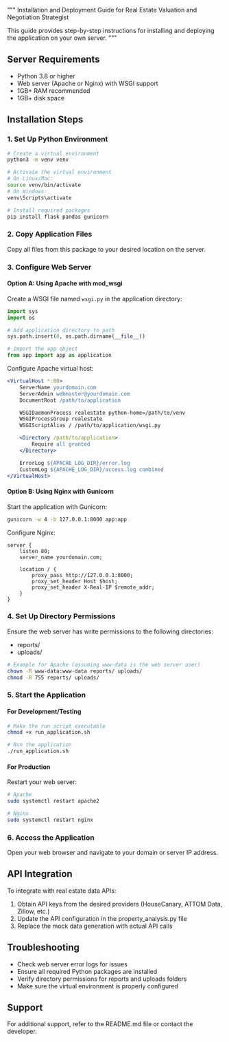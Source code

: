 """
Installation and Deployment Guide for Real Estate Valuation and Negotiation Strategist

This guide provides step-by-step instructions for installing and deploying the application on your own server.
"""

## Server Requirements

- Python 3.8 or higher
- Web server (Apache or Nginx) with WSGI support
- 1GB+ RAM recommended
- 1GB+ disk space

## Installation Steps

### 1. Set Up Python Environment

```bash
# Create a virtual environment
python3 -m venv venv

# Activate the virtual environment
# On Linux/Mac:
source venv/bin/activate
# On Windows:
venv\Scripts\activate

# Install required packages
pip install flask pandas gunicorn
```

### 2. Copy Application Files

Copy all files from this package to your desired location on the server.

### 3. Configure Web Server

#### Option A: Using Apache with mod_wsgi

Create a WSGI file named `wsgi.py` in the application directory:

```python
import sys
import os

# Add application directory to path
sys.path.insert(0, os.path.dirname(__file__))

# Import the app object
from app import app as application
```

Configure Apache virtual host:

```apache
<VirtualHost *:80>
    ServerName yourdomain.com
    ServerAdmin webmaster@yourdomain.com
    DocumentRoot /path/to/application

    WSGIDaemonProcess realestate python-home=/path/to/venv
    WSGIProcessGroup realestate
    WSGIScriptAlias / /path/to/application/wsgi.py

    <Directory /path/to/application>
        Require all granted
    </Directory>

    ErrorLog ${APACHE_LOG_DIR}/error.log
    CustomLog ${APACHE_LOG_DIR}/access.log combined
</VirtualHost>
```

#### Option B: Using Nginx with Gunicorn

Start the application with Gunicorn:

```bash
gunicorn -w 4 -b 127.0.0.1:8000 app:app
```

Configure Nginx:

```nginx
server {
    listen 80;
    server_name yourdomain.com;

    location / {
        proxy_pass http://127.0.0.1:8000;
        proxy_set_header Host $host;
        proxy_set_header X-Real-IP $remote_addr;
    }
}
```

### 4. Set Up Directory Permissions

Ensure the web server has write permissions to the following directories:
- reports/
- uploads/

```bash
# Example for Apache (assuming www-data is the web server user)
chown -R www-data:www-data reports/ uploads/
chmod -R 755 reports/ uploads/
```

### 5. Start the Application

#### For Development/Testing

```bash
# Make the run script executable
chmod +x run_application.sh

# Run the application
./run_application.sh
```

#### For Production

Restart your web server:

```bash
# Apache
sudo systemctl restart apache2

# Nginx
sudo systemctl restart nginx
```

### 6. Access the Application

Open your web browser and navigate to your domain or server IP address.

## API Integration

To integrate with real estate data APIs:

1. Obtain API keys from the desired providers (HouseCanary, ATTOM Data, Zillow, etc.)
2. Update the API configuration in the property_analysis.py file
3. Replace the mock data generation with actual API calls

## Troubleshooting

- Check web server error logs for issues
- Ensure all required Python packages are installed
- Verify directory permissions for reports and uploads folders
- Make sure the virtual environment is properly configured

## Support

For additional support, refer to the README.md file or contact the developer.
